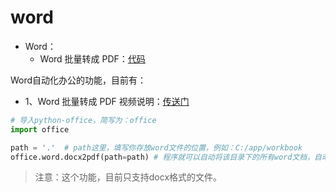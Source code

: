 # word

- Word：
    - Word 批量转成 PDF：[代码](https://mp.weixin.qq.com/s/eBn3N_FEx1dlC_-ttmlOwg)
    

Word自动化办公的功能，目前有：

- 1、Word 批量转成 PDF
视频说明：[传送门](https://www.bilibili.com/video/BV1pT4y1k7FH)

```python
# 导入python-office，简写为：office
import office 

path = '.'  # path这里，填写你存放word文件的位置，例如：C:/app/workbook
office.word.docx2pdf(path=path) # 程序就可以自动将该目录下的所有word文档，自动转换成pdf文档了
```
> 注意：这个功能，目前只支持docx格式的文件。
